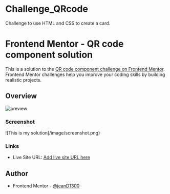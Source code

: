 # Challenge_QRcode
Challenge to use  HTML and CSS to create a card.

# Frontend Mentor - QR code component solution

This is a solution to the [QR code component challenge on Frontend Mentor](https://www.frontendmentor.io/challenges/qr-code-component-iux_sIO_H). Frontend Mentor challenges help you improve your coding skills by building realistic projects. 


## Overview
<img src="/image/desktop-preview.jpg" alt="preview"/>

### Screenshot

![This is my solution]/image/screenshot.png)

### Links

- Live Site URL: [Add live site URL here](https://your-live-site-url.com)


## Author

- Frontend Mentor - [@jeanD1300]([https://www.frontendmentor.io/profile/jeanD1300])


